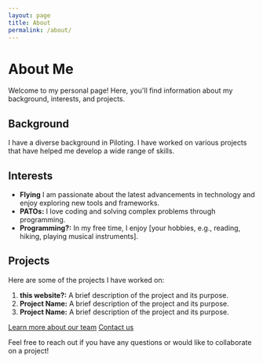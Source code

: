 ```yaml
---
layout: page
title: About
permalink: /about/
---
```


# About Me

Welcome to my personal page! Here, you'll find information about my background, interests, and projects.

## Background

I have a diverse background in Piloting. I have worked on various projects that have helped me develop a wide range of skills.

## Interests

- **Flying** I am passionate about the latest advancements in technology and enjoy exploring new tools and frameworks.
- **PATOs:** I love coding and solving complex problems through programming.
- **Programming?:** In my free time, I enjoy [your hobbies, e.g., reading, hiking, playing musical instruments].

## Projects

Here are some of the projects I have worked on:

1. **this website?:** A brief description of the project and its purpose.
2. **Project Name:** A brief description of the project and its purpose.
3. **Project Name:** A brief description of the project and its purpose.

[Learn more about our team](team/)
[Contact us](contact/)

Feel free to reach out if you have any questions or would like to collaborate on a project!
